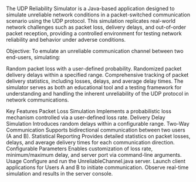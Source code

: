 The UDP Reliability Simulator is a Java-based application designed to simulate unreliable network conditions in a packet-switched communication scenario using the UDP protocol. This simulation replicates real-world network challenges such as packet loss, delivery delays, and out-of-order packet reception, providing a controlled environment for testing network reliability and behavior under adverse conditions.

Objective:
To emulate an unreliable communication channel between two end-users, simulating:

Random packet loss with a user-defined probability.
Randomized packet delivery delays within a specified range.
Comprehensive tracking of packet delivery statistics, including losses, delays, and average delay times.
The simulator serves as both an educational tool and a testing framework for understanding and handling the inherent unreliability of the UDP protocol in network communications.

Key Features
Packet Loss Simulation
Implements a probabilistic loss mechanism controlled via a user-defined loss rate.
Delivery Delay Simulation
Introduces random delays within a configurable range.
Two-Way Communication
Supports bidirectional communication between two users (A and B).
Statistical Reporting
Provides detailed statistics on packet losses, delays, and average delivery times for each communication direction.
Configurable Parameters
Enables customization of loss rate, minimum/maximum delay, and server port via command-line arguments.
Usage
Configure and run the UnreliableChannel.java server.
Launch client applications for Users A and B to initiate communication.
Observe real-time simulation and results in the server console.
